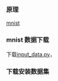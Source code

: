 ### 原理


[mnist](https://github.com/tensorflow/tensorflow/tree/master/tensorflow/examples/tutorials/mnist)
### mnist 数据下载
下载[input_data.py](https://tensorflow.googlesource.com/tensorflow/+/master/tensorflow/examples/tutorials/mnist/input_data.py)，

### 下载安装数据集
